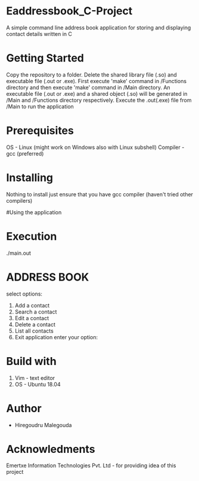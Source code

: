 # Eaddressbook_C-Project
A simple command line address book application for storing and displaying contact details written in C
# Getting Started
Copy the repository to a folder. Delete the shared library file (.so) and executable file (.out or .exe). First execute 'make' command in /Functions directory and then execute 'make' command in /Main directory. An executable file (.out or .exe) and a shared object (.so) will be generated in /Main and /Functions directory respectively. Execute the .out(.exe) file from /Main to run the application

# Prerequisites
OS - Linux (might work on Windows also with Linux subshell) Compiler - gcc (preferred)

# Installing
Nothing to install just ensure that you have gcc compiler (haven't tried other compilers)

#Using the application
# Execution
./main.out <file>
# ADDRESS BOOK
select options:
1. Add a contact
2. Search a contact
3. Edit a contact
4. Delete a contact
5. List all contacts
6. Exit application
enter your option:

# Build with
1. Vim - text editor
2. OS - Ubuntu 18.04

# Author
* Hiregoudru Malegouda

# Acknowledments
Emertxe Information Technologies Pvt. Ltd - for providing idea of this project
